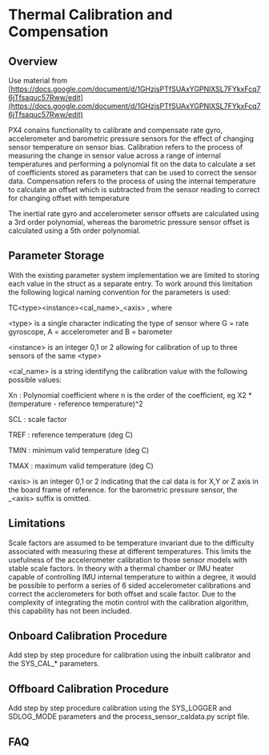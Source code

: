 # Thermal Calibration and Compensation

## Overview

Use material from [https://docs.google.com/document/d/1GHzjsPTfSUAxYGPNlXSL7FYkxFcq76jTfsaquc57Rww/edit](https://docs.google.com/document/d/1GHzjsPTfSUAxYGPNlXSL7FYkxFcq76jTfsaquc57Rww/edit)

PX4 conains functionality to calibrate and compensate rate gyro, accelerometer and barometric pressure sensors for the effect of changing sensor temperature on sensor bias. Calibration refers to the process of measuring the change in sensor value across a range of internal temperatures and performing a polynomial fit on the data to calculate a set of coefficients stored as parameters that can be used to correct the sensor data. Compensation refers to the process of using the internal temperature to calculate an offset which is subtracted from the sensor reading to correct for changing offset with temperature

The inertial rate gyro and accelerometer sensor offsets are calculated using a 3rd order polynomial, whereas the barometric pressure sensor offset is calculated using a 5th order polynomial.

## Parameter Storage

With the existing parameter system implementation we are limited to storing each value in the struct as a separate entry. To work around this limitation the following logical naming convention for the parameters is used:

TC&lt;type&gt;&lt;instance&gt;&lt;cal\_name&gt;\_&lt;axis&gt; , where

&lt;type&gt; is a single character indicating the type of sensor where G = rate gyroscope, A = accelerometer and B = barometer

&lt;instance&gt; is an integer 0,1 or 2 allowing for calibration of up to three sensors of the same &lt;type&gt;

&lt;cal\_name&gt; is a string identifyng the calibration value with the following possible values:

Xn : Polynomial coefficient where n is the order of the coefficient, eg X2 \* \(temperature - reference temperature\)^2

SCL : scale factor

TREF : reference temperature \(deg C\)

TMIN : minimum valid temperature \(deg C\)

TMAX : maximum valid temperature \(deg C\)

&lt;axis&gt; is an integer 0,1 or 2 indicating that the cal data is for X,Y or Z axis in the board frame of reference. for the barometric pressure sensor, the \_&lt;axis&gt; suffix is omitted.

## Limitations

Scale factors are assumed to be temperature invariant due to the difficulty associated with measuring these at different temperatures. This limits the usefulness of the accelerometer calibration to those sensor models with stable scale factors. In theory with a thermal chamber or IMU heater capable of controlling IMU internal temperature to within a degree, it would be possible to perform a series of 6 sided accelerometer calibrations and correct the acclerometers for both offset and scale factor. Due to the complexity of integrating the motin control with the calibration algorithm, this capability  has not been  included.

## Onboard Calibration Procedure

Add step by step procedure for calibration using the inbuilt calibrator and the SYS\_CAL\_\* parameters.

## Offboard Calibration Procedure

Add step by step procedure calibration using the SYS\_LOGGER and SDLOG\_MODE parameters and the process\_sensor\_caldata.py script file.

## FAQ



